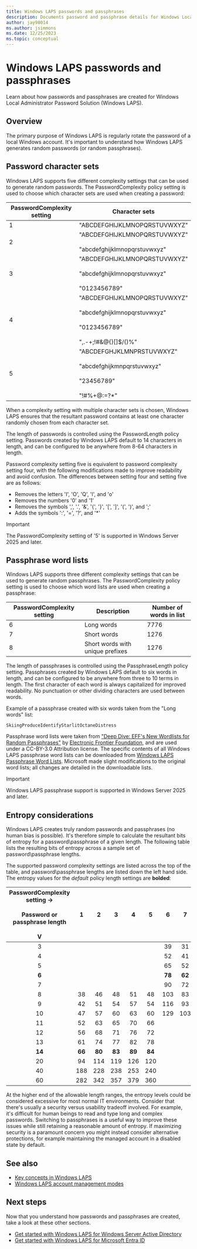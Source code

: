 ```yaml
---
title: Windows LAPS passwords and passphrases
description: Documents password and passphrase details for Windows Local Administrator Password Solution (Windows LAPS).
author: jay98014
ms.author: jsimmons
ms.date: 12/25/2023
ms.topic: conceptual
---
```


# Windows LAPS passwords and passphrases

Learn about how passwords and passphrases are created for Windows Local Administrator Password Solution (Windows LAPS).

## Overview

The primary purpose of Windows LAPS is regularly rotate the password of a local Windows account. It's important to understand how Windows LAPS generates random passwords (or random passphrases).

## Password character sets

Windows LAPS supports five different complexity settings that can be used to generate random passwords. The PasswordComplexity policy setting is used to choose which character sets are used when creating a password:

|PasswordComplexity setting|Character sets|
|---|---|
|1|"ABCDEFGHIJKLMNOPQRSTUVWXYZ"|
|2|"ABCDEFGHIJKLMNOPQRSTUVWXYZ"<br/><br/>"abcdefghijklmnopqrstuvwxyz"|
|3|"ABCDEFGHIJKLMNOPQRSTUVWXYZ"<br/><br/>"abcdefghijklmnopqrstuvwxyz"<br/><br/>"0123456789"|
|4|"ABCDEFGHIJKLMNOPQRSTUVWXYZ"<br/><br/>"abcdefghijklmnopqrstuvwxyz"<br/><br/>"0123456789"<br/><br/>",.-+;!#&@{}[]$/()%"|
|5|"ABCDEFGHJKLMNPRSTUVWXYZ"<br/><br/>"abcdefghijkmnpqrstuvwxyz"<br/><br/>"23456789"<br/><br/>"!#%+@:=?*"|

When a complexity setting with multiple character sets is chosen, Windows LAPS ensures that the resultant password contains at least one character randomly chosen from each character set.

The length of passwords is controlled using the PasswordLength policy setting. Passwords created by Windows LAPS default to 14 characters in length, and can be configured to be anywhere from 8-64 characters in length.

Password complexity setting five is equivalent to password complexity setting four, with  the following modifications made to improve readability and avoid confusion. The differences between setting four and setting five are as follows:

- Removes the letters 'I', 'O', 'Q', 'l', and 'o'
- Removes the numbers '0' and '1'
- Removes the symbols ',', '.', '&', '{', '}', '[', ']', '(', ')', and ';'
- Adds the symbols ':', '=', '?', and '*'

> [!IMPORTANT]
> The PasswordComplexity setting of '5' is supported in Windows Server 2025 and later.

## Passphrase word lists

Windows LAPS supports three different complexity settings that can be used to generate random passphrases. The PasswordComplexity policy setting is used to choose which word lists are used when creating a passphrase:

|PasswordComplexity setting|Description|Number of words in list|
|---|---|---|
|6|Long words|7776|
|7|Short words|1276|
|8|Short words with unique prefixes|1276|

The length of passphrases is controlled using the PassphraseLength policy setting. Passphrases created by Windows LAPS default to six words in length, and can be configured to be anywhere from three to 10 terms in length. The first character of each word is always capitalized for improved readability. No punctuation or other dividing characters are used between words.

Example of a passphrase created with six words taken from the "Long words" list:

`SkiingProduceIdentifyStarlitOctaneDistress`

Passphrase word lists were taken from ["Deep Dive: EFF's New Wordlists for Random Passphrases"](https://www.eff.org/deeplinks/2016/07/new-wordlists-random-passphrases) by [Electronic Frontier Foundation](https://www.eff.org/), and are used under a CC-BY-3.0 Attribution license. The specific contents of all Windows LAPS passphrase word lists can be downloaded from [Windows LAPS Passphrase Word Lists](https://go.microsoft.com/fwlink/?linkid=2255471). Microsoft made slight modifications to the original word lists; all changes are detailed in the downloadable lists.

> [!IMPORTANT]
> Windows LAPS passphrase support is supported in Windows Server 2025 and later.

## Entropy considerations

Windows LAPS creates truly random passwords and passphrases (no human bias is possible). It's therefore simple to calculate the resultant bits of entropy for a password\passphrase of a given length. The following table lists the resulting bits of entropy across a sample set of password\passphrase lengths.

The supported password complexity settings are listed across the top of the table, and password\passphrase lengths are listed down the left hand side. The entropy values for the *default* policy length settings are **bolded**:

|PasswordComplexity setting -><br/><br/>Password or passphrase length<br/><br/>V|1|2|3|4|5|6|7|8|
|:---:|:---:|:---:|:---:|:---:|:---:|:---:|:---:|:---:|
|3||||||39|31|31|
|4||||||52|41|41|
|5||||||65|52|52|
|**6**||||||**78**|**62**|**62**|
|7||||||90|72|72|
|8|38|46|48|51|48|103|83|83|
|9|42|51|54|57|54|116|93|93|
|10|47|57|60|63|60|129|103|103|
|11|52|63|65|70|66|||
|12|56|68|71|76|72|||
|13|61|74|77|82|78|||
|**14**|**66**|**80**|**83**|**89**|**84**|||
|20|94|114|119|126|120|||
|40|188|228|238|253|240|||
|60|282|342|357|379|360|||

At the higher end of the allowable length ranges, the entropy levels could be considered excessive for most normal IT environments. Consider that there's usually a security versus usability tradeoff involved. For example, it's difficult for human beings to read and type long and complex passwords. Switching to passphrases is a useful way to improve these issues while still retaining a reasonable amount of entropy. If maximizing security is a paramount concern you might instead consider alternative protections, for example maintaining the managed account in a disabled state by default.

## See also

- [Key concepts in Windows LAPS](laps-concepts-overview.md)
- [Windows LAPS account management modes](laps-concepts-account-management-modes.md)

## Next steps

Now that you understand how passwords and passphrases are created, take a look at these other sections.

- [Get started with Windows LAPS for Windows Server Active Directory](laps-scenarios-windows-server-active-directory.md)
- [Get started with Windows LAPS for Microsoft Entra ID](laps-scenarios-azure-active-directory.md)
